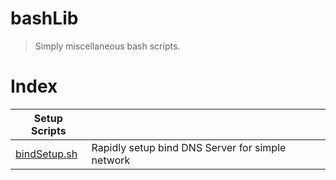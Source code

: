 bashLib
=======

> Simply miscellaneous bash scripts.

Index
=====

| Setup Scripts ||
|---|---|
| [bindSetup.sh](bindSetup.sh) | Rapidly setup bind DNS Server for simple network |

